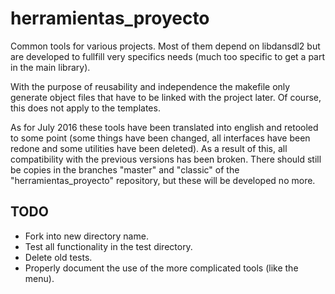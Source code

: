 # herramientas_proyecto

Common tools for various projects. Most of them depend on libdansdl2 but are developed to fullfill very specifics needs (much too specific to get a part in the main library).

With the purpose of reusability and independence the makefile only generate object files that have to be linked with the project later. Of course, this does not apply to the templates.

As for July 2016 these tools have been translated into english and retooled to some point (some things have been changed, all interfaces have been redone and some utilities have been deleted). As a result of this, all compatibility with the previous versions has been broken. There should still be copies in the branches "master" and "classic" of the "herramientas_proyecto" repository, but these will be developed no more.

## TODO

- Fork into new directory name.
- Test all functionality in the test directory.
- Delete old tests.
- Properly document the use of the more complicated tools (like the menu).
